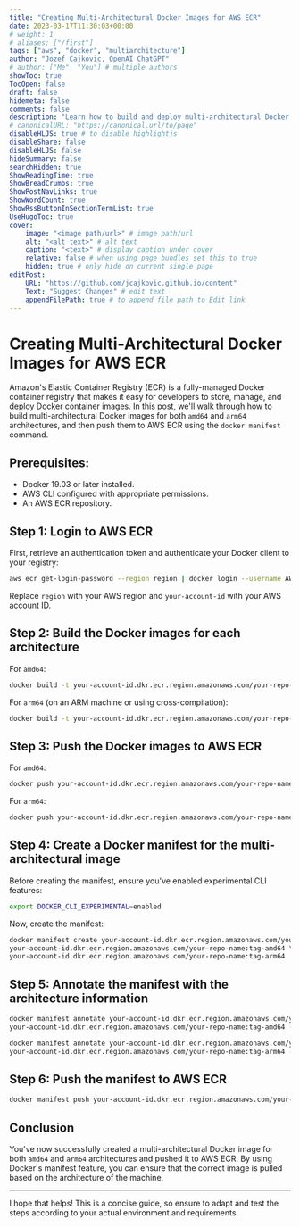 ```yaml
---
title: "Creating Multi-Architectural Docker Images for AWS ECR"
date: 2023-03-17T11:30:03+00:00
# weight: 1
# aliases: ["/first"]
tags: ["aws", "docker", "multiarchitecture"]
author: "Jozef Cajkovic, OpenAI ChatGPT"
# author: ["Me", "You"] # multiple authors
showToc: true
TocOpen: false
draft: false
hidemeta: false
comments: false
description: "Learn how to build and deploy multi-architectural Docker images (amd64 and arm64) to AWS ECR using the `docker manifest` command."
# canonicalURL: "https://canonical.url/to/page"
disableHLJS: true # to disable highlightjs
disableShare: false
disableHLJS: false
hideSummary: false
searchHidden: true
ShowReadingTime: true
ShowBreadCrumbs: true
ShowPostNavLinks: true
ShowWordCount: true
ShowRssButtonInSectionTermList: true
UseHugoToc: true
cover:
    image: "<image path/url>" # image path/url
    alt: "<alt text>" # alt text
    caption: "<text>" # display caption under cover
    relative: false # when using page bundles set this to true
    hidden: true # only hide on current single page
editPost:
    URL: "https://github.com/jcajkovic.github.io/content"
    Text: "Suggest Changes" # edit text
    appendFilePath: true # to append file path to Edit link
---
```


# Creating Multi-Architectural Docker Images for AWS ECR

Amazon's Elastic Container Registry (ECR) is a fully-managed Docker container registry that makes it easy for developers to store, manage, and deploy Docker container images. In this post, we'll walk through how to build multi-architectural Docker images for both `amd64` and `arm64` architectures, and then push them to AWS ECR using the `docker manifest` command.

## Prerequisites:

- Docker 19.03 or later installed.
- AWS CLI configured with appropriate permissions.
- An AWS ECR repository.

## Step 1: Login to AWS ECR

First, retrieve an authentication token and authenticate your Docker client to your registry:

```bash
aws ecr get-login-password --region region | docker login --username AWS --password-stdin your-account-id.dkr.ecr.region.amazonaws.com
```

Replace `region` with your AWS region and `your-account-id` with your AWS account ID.

## Step 2: Build the Docker images for each architecture

For `amd64`:

```bash
docker build -t your-account-id.dkr.ecr.region.amazonaws.com/your-repo-name:tag-amd64 .
```

For `arm64` (on an ARM machine or using cross-compilation):

```bash
docker build -t your-account-id.dkr.ecr.region.amazonaws.com/your-repo-name:tag-arm64 .
```

## Step 3: Push the Docker images to AWS ECR

For `amd64`:

```bash
docker push your-account-id.dkr.ecr.region.amazonaws.com/your-repo-name:tag-amd64
```

For `arm64`:

```bash
docker push your-account-id.dkr.ecr.region.amazonaws.com/your-repo-name:tag-arm64
```

## Step 4: Create a Docker manifest for the multi-architectural image

Before creating the manifest, ensure you've enabled experimental CLI features:

```bash
export DOCKER_CLI_EXPERIMENTAL=enabled
```

Now, create the manifest:

```bash
docker manifest create your-account-id.dkr.ecr.region.amazonaws.com/your-repo-name:latest \
your-account-id.dkr.ecr.region.amazonaws.com/your-repo-name:tag-amd64 \
your-account-id.dkr.ecr.region.amazonaws.com/your-repo-name:tag-arm64
```

## Step 5: Annotate the manifest with the architecture information

```bash
docker manifest annotate your-account-id.dkr.ecr.region.amazonaws.com/your-repo-name:latest \
your-account-id.dkr.ecr.region.amazonaws.com/your-repo-name:tag-amd64 --arch amd64

docker manifest annotate your-account-id.dkr.ecr.region.amazonaws.com/your-repo-name:latest \
your-account-id.dkr.ecr.region.amazonaws.com/your-repo-name:tag-arm64 --arch arm64
```

## Step 6: Push the manifest to AWS ECR

```bash
docker manifest push your-account-id.dkr.ecr.region.amazonaws.com/your-repo-name:latest
```

## Conclusion

You've now successfully created a multi-architectural Docker image for both `amd64` and `arm64` architectures and pushed it to AWS ECR. By using Docker's manifest feature, you can ensure that the correct image is pulled based on the architecture of the machine.

---

I hope that helps! This is a concise guide, so ensure to adapt and test the steps according to your actual environment and requirements.